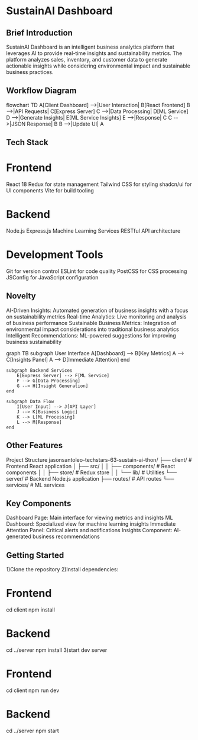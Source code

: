 # SustainAI Dashboard

## Brief Introduction
SustainAI Dashboard is an intelligent business analytics platform that leverages AI to provide real-time insights and sustainability metrics. The platform analyzes sales, inventory, and customer data to generate actionable insights while considering environmental impact and sustainable business practices.

## Workflow Diagram

<antArtifact identifier="workflow-diagram" type="application/vnd.ant.mermaid" title="System Workflow">
flowchart TD
    A[Client Dashboard] -->|User Interaction| B[React Frontend]
    B -->|API Requests| C[Express Server]
    C -->|Data Processing| D[ML Service]
    D -->|Generate Insights| E[ML Service Insights]
    E -->|Response| C
    C -->|JSON Response| B
    B -->|Update UI| A
    
## Tech Stack
# Frontend

React 18
Redux for state management
Tailwind CSS for styling
shadcn/ui for UI components
Vite for build tooling

# Backend

Node.js
Express.js
Machine Learning Services
RESTful API architecture

# Development Tools

Git for version control
ESLint for code quality
PostCSS for CSS processing
JSConfig for JavaScript configuration

## Novelty

AI-Driven Insights: Automated generation of business insights with a focus on sustainability metrics
Real-time Analytics: Live monitoring and analysis of business performance
Sustainable Business Metrics: Integration of environmental impact considerations into traditional business analytics
Intelligent Recommendations: ML-powered suggestions for improving business sustainability


graph TB
    subgraph User Interface
        A[Dashboard] --> B[Key Metrics]
        A --> C[Insights Panel]
        A --> D[Immediate Attention]
    end
    
    subgraph Backend Services
        E[Express Server] --> F[ML Service]
        F --> G[Data Processing]
        G --> H[Insight Generation]
    end
    
    subgraph Data Flow
        I[User Input] --> J[API Layer]
        J --> K[Business Logic]
        K --> L[ML Processing]
        L --> M[Response]
    end

## Other Features
Project Structure
jasonsantoleo-techstars-63-sustain-ai-thon/
├── client/              # Frontend React application
│   ├── src/
│   │   ├── components/  # React components
│   │   ├── store/      # Redux store
│   │   └── lib/        # Utilities
└── server/             # Backend Node.js application
    ├── routes/         # API routes
    └── services/       # ML services

## Key Components

Dashboard Page: Main interface for viewing metrics and insights
ML Dashboard: Specialized view for machine learning insights
Immediate Attention Panel: Critical alerts and notifications
Insights Component: AI-generated business recommendations

## Getting Started

1)Clone the repository
2)Install dependencies:
  # Frontend
  cd client
  npm install
  
  # Backend
  cd ../server
  npm install
3)start dev server 
  # Frontend
  cd client
  npm run dev
  
  # Backend
  cd ../server
  npm start




